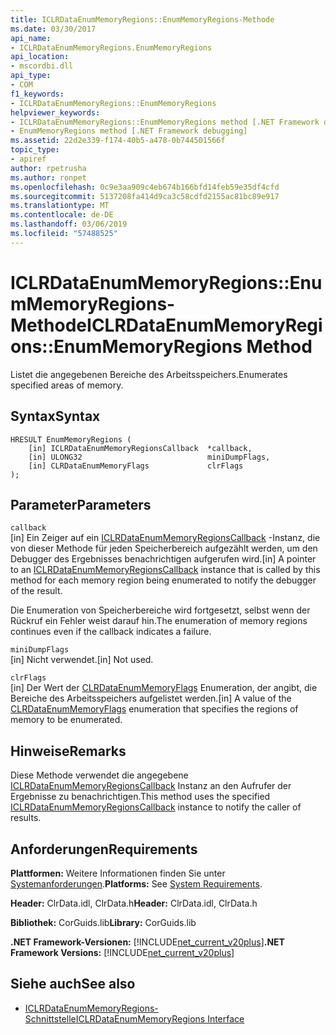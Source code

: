 ```yaml
---
title: ICLRDataEnumMemoryRegions::EnumMemoryRegions-Methode
ms.date: 03/30/2017
api_name:
- ICLRDataEnumMemoryRegions.EnumMemoryRegions
api_location:
- mscordbi.dll
api_type:
- COM
f1_keywords:
- ICLRDataEnumMemoryRegions::EnumMemoryRegions
helpviewer_keywords:
- ICLRDataEnumMemoryRegions::EnumMemoryRegions method [.NET Framework debugging]
- EnumMemoryRegions method [.NET Framework debugging]
ms.assetid: 22d2e339-f174-40b5-a478-0b744501566f
topic_type:
- apiref
author: rpetrusha
ms.author: ronpet
ms.openlocfilehash: 0c9e3aa909c4eb674b166bfd14feb59e35df4cfd
ms.sourcegitcommit: 5137208fa414d9ca3c58cdfd2155ac81bc89e917
ms.translationtype: MT
ms.contentlocale: de-DE
ms.lasthandoff: 03/06/2019
ms.locfileid: "57488525"
---
```

# <a name="iclrdataenummemoryregionsenummemoryregions-method"></a><span data-ttu-id="a1005-102">ICLRDataEnumMemoryRegions::EnumMemoryRegions-Methode</span><span class="sxs-lookup"><span data-stu-id="a1005-102">ICLRDataEnumMemoryRegions::EnumMemoryRegions Method</span></span>
<span data-ttu-id="a1005-103">Listet die angegebenen Bereiche des Arbeitsspeichers.</span><span class="sxs-lookup"><span data-stu-id="a1005-103">Enumerates specified areas of memory.</span></span>  
  
## <a name="syntax"></a><span data-ttu-id="a1005-104">Syntax</span><span class="sxs-lookup"><span data-stu-id="a1005-104">Syntax</span></span>  
  
```  
HRESULT EnumMemoryRegions (  
    [in] ICLRDataEnumMemoryRegionsCallback  *callback,  
    [in] ULONG32                            miniDumpFlags,  
    [in] CLRDataEnumMemoryFlags             clrFlags  
);  
```  
  
## <a name="parameters"></a><span data-ttu-id="a1005-105">Parameter</span><span class="sxs-lookup"><span data-stu-id="a1005-105">Parameters</span></span>  
 `callback`  
 <span data-ttu-id="a1005-106">[in] Ein Zeiger auf ein [ICLRDataEnumMemoryRegionsCallback](../../../../docs/framework/unmanaged-api/debugging/iclrdataenummemoryregionscallback-interface.md) -Instanz, die von dieser Methode für jeden Speicherbereich aufgezählt werden, um den Debugger des Ergebnisses benachrichtigen aufgerufen wird.</span><span class="sxs-lookup"><span data-stu-id="a1005-106">[in] A pointer to an [ICLRDataEnumMemoryRegionsCallback](../../../../docs/framework/unmanaged-api/debugging/iclrdataenummemoryregionscallback-interface.md) instance that is called by this method for each memory region being enumerated to notify the debugger of the result.</span></span>  
  
 <span data-ttu-id="a1005-107">Die Enumeration von Speicherbereiche wird fortgesetzt, selbst wenn der Rückruf ein Fehler weist darauf hin.</span><span class="sxs-lookup"><span data-stu-id="a1005-107">The enumeration of memory regions continues even if the callback indicates a failure.</span></span>  
  
 `miniDumpFlags`  
 <span data-ttu-id="a1005-108">[in] Nicht verwendet.</span><span class="sxs-lookup"><span data-stu-id="a1005-108">[in] Not used.</span></span>  
  
 `clrFlags`  
 <span data-ttu-id="a1005-109">[in] Der Wert der [CLRDataEnumMemoryFlags](../../../../docs/framework/unmanaged-api/debugging/clrdataenummemoryflags-enumeration.md) Enumeration, der angibt, die Bereiche des Arbeitsspeichers aufgelistet werden.</span><span class="sxs-lookup"><span data-stu-id="a1005-109">[in] A value of the [CLRDataEnumMemoryFlags](../../../../docs/framework/unmanaged-api/debugging/clrdataenummemoryflags-enumeration.md) enumeration that specifies the regions of memory to be enumerated.</span></span>  
  
## <a name="remarks"></a><span data-ttu-id="a1005-110">Hinweise</span><span class="sxs-lookup"><span data-stu-id="a1005-110">Remarks</span></span>  
 <span data-ttu-id="a1005-111">Diese Methode verwendet die angegebene [ICLRDataEnumMemoryRegionsCallback](../../../../docs/framework/unmanaged-api/debugging/iclrdataenummemoryregionscallback-interface.md) Instanz an den Aufrufer der Ergebnisse zu benachrichtigen.</span><span class="sxs-lookup"><span data-stu-id="a1005-111">This method uses the specified [ICLRDataEnumMemoryRegionsCallback](../../../../docs/framework/unmanaged-api/debugging/iclrdataenummemoryregionscallback-interface.md) instance to notify the caller of results.</span></span>  
  
## <a name="requirements"></a><span data-ttu-id="a1005-112">Anforderungen</span><span class="sxs-lookup"><span data-stu-id="a1005-112">Requirements</span></span>  
 <span data-ttu-id="a1005-113">**Plattformen:** Weitere Informationen finden Sie unter [Systemanforderungen](../../../../docs/framework/get-started/system-requirements.md).</span><span class="sxs-lookup"><span data-stu-id="a1005-113">**Platforms:** See [System Requirements](../../../../docs/framework/get-started/system-requirements.md).</span></span>  
  
 <span data-ttu-id="a1005-114">**Header:** ClrData.idl, ClrData.h</span><span class="sxs-lookup"><span data-stu-id="a1005-114">**Header:** ClrData.idl, ClrData.h</span></span>  
  
 <span data-ttu-id="a1005-115">**Bibliothek:** CorGuids.lib</span><span class="sxs-lookup"><span data-stu-id="a1005-115">**Library:** CorGuids.lib</span></span>  
  
 <span data-ttu-id="a1005-116">**.NET Framework-Versionen:** [!INCLUDE[net_current_v20plus](../../../../includes/net-current-v20plus-md.md)]</span><span class="sxs-lookup"><span data-stu-id="a1005-116">**.NET Framework Versions:** [!INCLUDE[net_current_v20plus](../../../../includes/net-current-v20plus-md.md)]</span></span>  
  
## <a name="see-also"></a><span data-ttu-id="a1005-117">Siehe auch</span><span class="sxs-lookup"><span data-stu-id="a1005-117">See also</span></span>
- [<span data-ttu-id="a1005-118">ICLRDataEnumMemoryRegions-Schnittstelle</span><span class="sxs-lookup"><span data-stu-id="a1005-118">ICLRDataEnumMemoryRegions Interface</span></span>](../../../../docs/framework/unmanaged-api/debugging/iclrdataenummemoryregions-interface.md)
